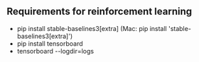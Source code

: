 ## Requirements for reinforcement learning
- pip install stable-baselines3[extra]  (Mac: pip install 'stable-baselines3[extra]')
- pip install tensorboard
- tensorboard --logdir=logs
